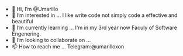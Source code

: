 - 👋 Hi, I’m @Umarillo
- 👀 I’m interested in ... I like write code not simply code a effective and beautiful
- 🌱 I’m currently learning ... I'm in my 3rd year now Faculy of Software Engenering.
- 💞️ I’m looking to collaborate on ...
- 📫 How to reach me ... Telegram:@umarilloxon

<!---
Umarillo/Umarillo is a ✨ special ✨ repository because its `README.md` (this file) appears on your GitHub profile.
You can click the Preview link to take a look at your changes.
--->
